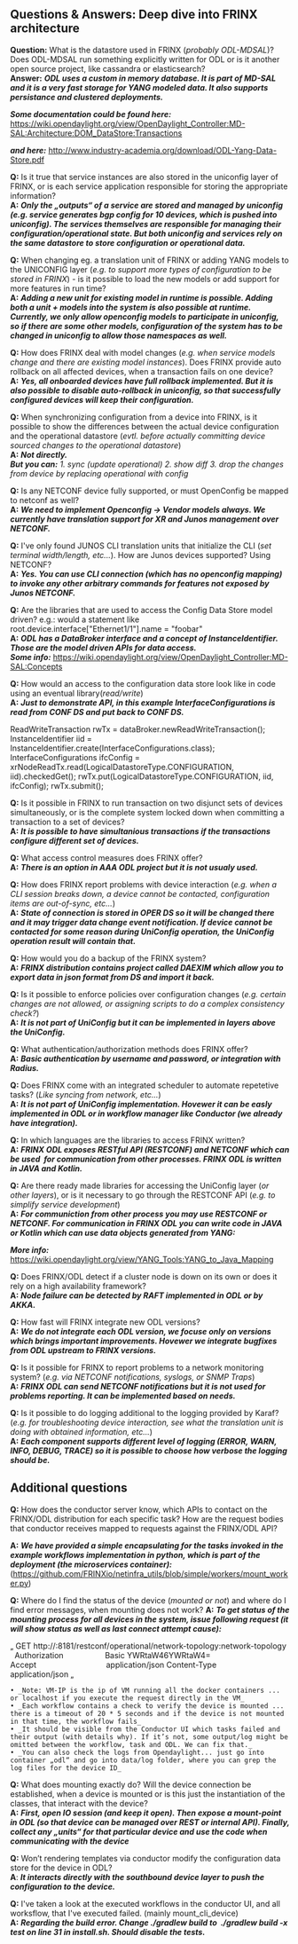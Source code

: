 ## Questions & Answers: Deep dive into FRINX architecture

**Question:** What is the datastore used in FRINX (_probably ODL-MDSAL_)? Does ODL-MDSAL run something explicitly written for ODL or is it another open source project, like cassandra or elasticsearch?  
**Answer:** **_ODL uses a custom in memory database. It is part of MD-SAL and it is a very fast storage for YANG modeled data. It also supports persistance and clustered deployments._**

**_Some documentation could be found here:_**   https://wiki.opendaylight.org/view/OpenDaylight_Controller:MD-SAL:Architecture:DOM_DataStore:Transactions  

**_and here:_** http://www.industry-academia.org/download/ODL-Yang-Data-Store.pdf

**Q:** Is it true that service instances are also stored in the uniconfig layer of FRINX, or is each service application responsible for storing the appropriate information?  
**A:** **_Only the „outputs“ of a service are stored and managed by uniconfig (e.g. service generates bgp config for 10 devices, which is pushed into uniconfig). The services themselves are responsible for managing their configuration/operational state. But both uniconfig and services rely on the same datastore to store configuration or operational data._**

**Q:** When changing eg. a translation unit of FRINX or adding YANG models to the UNICONFIG layer (_e.g. to support more types of configuration to be stored in FRINX_) - is it possible to load the new models or add support for more features in run time?  
**A:** **_Adding a new unit for existing model in runtime is possible. Adding both a unit + models into the system is also possible at runtime. Currently, we only allow openconfig models to participate in uniconfig, so if there are some other models, configuration of the system has to be changed in uniconfig to allow those namespaces as well._**

**Q:** How does FRINX deal with model changes (_e.g. when service models change and there are existing model instances_). Does FRINX provide auto rollback on all affected devices, when a transaction fails on one device?  
**A:** **_Yes, all onboarded devices have full rollback implemented. But it is also possible to disable auto-rollback in uniconfig, so that successfully configured devices will keep their configuration._**

**Q:** When synchronizing configuration from a device into FRINX, is it possible to show the differences between the actual device configuration and the operational datastore (_evtl. before actually committing device sourced changes to the operational datastore_)  
**A:** **_Not directly._**  
**_But you can:_**
_1. sync (update operational)_
_2. show diff_
_3. drop the changes from device by replacing operational with config_

**Q:** Is any NETCONF device fully supported, or must OpenConfig be mapped to netconf as well?  
**A:** **_We need to implement Openconfig -> Vendor models always. We currently have translation support for XR and Junos management over NETCONF._**

**Q:** I've only found JUNOS CLI translation units that initialize the CLI (_set terminal width/length, etc..._). How are Junos devices supported? Using NETCONF?  
**A:** **_Yes. You can use CLI connection (which has no openconfig mapping) to invoke any other arbitrary commands for features not exposed by Junos NETCONF._**

**Q:** Are the libraries that are used to access the Config Data Store model driven? e.g.: would a statement like root.device.interface["Ethernet1/1"].name = "foobar"  
**A:** **_ODL has a DataBroker interface and a concept of InstanceIdentifier. Those are the model driven APIs for data access._**   
**_Some info:_**
https://wiki.opendaylight.org/view/OpenDaylight_Controller:MD-SAL:Concepts

**Q:** How would an access to the configuration data store look like in code using an eventual library(_read/write_)  
**A:** **_Just to demonstrate API, in this example InterfaceConfigurations is read from CONF DS and put back to CONF DS._**

ReadWriteTransaction rwTx = dataBroker.newReadWriteTransaction();
InstanceIdentifier<InterfaceConfigurations> iid = InstanceIdentifier.create(InterfaceConfigurations.class);
InterfaceConfigurations ifcConfig = xrNodeReadTx.read(LogicalDatastoreType.CONFIGURATION, iid).checkedGet();
rwTx.put(LogicalDatastoreType.CONFIGURATION, iid, ifcConfig);
rwTx.submit();

**Q:** Is it possible in FRINX to run transaction on two disjunct sets of devices simultaneously, or is the complete system locked down when committing a transaction to a set of devices?  
**A:** **_It is possible to have simultanious transactions if the transactions configure different set of devices._**

**Q:** What access control measures does FRINX offer?  
**A:** **_There is an option in AAA ODL project but it is not usualy used._**

**Q:** How does FRINX report problems with device interaction (_e.g. when a CLI session breaks down, a device cannot be contacted, configuration items are out-of-sync, etc..._)  
**A:** **_State of connection is stored in OPER DS so it will be changed there and it may trigger data change event notification. If device cannot be contacted for some reason during UniConfig operation, the UniConfig operation result will contain that._**

**Q:** How would you do a backup of the FRINX system?  
**A:** **_FRINX distribution contains project called DAEXIM which allow you to export data in json format from DS and import it back._**

**Q:** Is it possible to enforce policies over configuration changes (_e.g. certain changes are not allowed, or assigning scripts to do a complex consistency check?_)  
**A:** **_It is not part of UniConfig but it can be implemented in layers above the UniConfig._**

**Q:** What authentication/authorization methods does FRINX offer?  
**A:** **_Basic authentication by username and password, or integration with Radius._**

**Q:** Does FRINX come with an integrated scheduler to automate repetetive tasks? (_Like syncing from network, etc..._)  
**A:** **_It is not part of UniConfig implementation. Hovewer it can be easly implemented in ODL or in workflow manager like Conductor (we already have integration)._**

**Q:** In which languages are the libraries to access FRINX written?  
**A:** **_FRINX ODL exposes RESTful API (RESTCONF) and NETCONF which can be used  for communication from other processes. FRINX ODL is written in JAVA and Kotlin._**

**Q:** Are there ready made libraries for accessing the UniConfig layer (_or other layers_), or is it necessary to go through the RESTCONF API (_e.g. to simplify service development_)  
**A:** **_For communiction from other process you may use RESTCONF or NETCONF. For communication in FRINX ODL you can write code in JAVA or Kotlin which can use data objects generated from YANG:_**
 
**_More info:_** https://wiki.opendaylight.org/view/YANG_Tools:YANG_to_Java_Mapping

**Q:** Does FRINX/ODL detect if a cluster node is down on its own or does it rely on a high availability framework?  
**A:** **_Node failure can be detected by RAFT implemented in ODL or by AKKA._**

**Q:** How fast will FRINX integrate new ODL versions?  
**A:** **_We do not integrate each ODL version, we focuse only on versions which brings important improvements. Hovewer we integrate bugfixes from ODL upstream to FRINX versions._**

**Q:** Is it possible for FRINX to report problems to a network monitoring system? (_e.g. via NETCONF notifications, syslogs, or SNMP Traps_)  
**A:** **_FRINX ODL can send NETCONF notifications but it is not used for problems reporting. It can be implemented based on needs._**

**Q:** Is it possible to do logging additional to the logging provided by Karaf? (_e.g. for troubleshooting device interaction, see what the translation unit is doing with obtained information, etc..._)  
**A:** **_Each component supports different level of logging (ERROR, WARN, INFO, DEBUG, TRACE) so it is possible to choose how verbose the logging should be._**

## Additional questions

**Q:** How does the conductor server know, which APIs to contact on the FRINX/ODL distribution for each specific task? How are the request bodies that conductor receives mapped to requests against the FRINX/ODL API?

**A:** **_We have provided a simple encapsulating for the tasks invoked in the example workflows implementation in python, which is part of the deployment (the microservices container):_**  
(https://github.com/FRINXio/netinfra_utils/blob/simple/workers/mount_worker.py)

**Q:** Where do I find the status of the device (_mounted or not_) and where do I find error messages, when mounting does not work?
**A:** **_To get status of the mounting process for all devices in the system, issue following request (it will show status as well as last connect attempt cause):_**  

„
GET http://<VM-IP>:8181/restconf/operational/network-topology:network-topology  
Authorization                   Basic YWRtaW46YWRtaW4=
Accept                                application/json
Content-Type                   application/json
„

    • _Note: VM-IP is the ip of VM running all the docker containers ... or localhost if you execute the request directly in the VM_  
    • _Each workflow contains a check to verify the device is mounted ... there is a timeout of 20 * 5 seconds and if the device is not mounted in that time, the workflow fails_  
    • _It should be visible from the Conductor UI which tasks failed and their output (with details why). If it’s not, some output/log might be omitted between the workflow, task and ODL. We can fix that._  
    • _You can also check the logs from Opendaylight... just go into container „odl“ and go into data/log folder, where you can grep the log files for the device ID_

**Q:** What does mounting exactly do? Will the device connection be established, when a device is mounted or is this just the instantiation of the classes, that interact with the device?  
**A:** **_First, open IO session (and keep it open). Then expose a mount-point in ODL (so that device can be managed over REST or internal API). Finally, collect any „units“ for that particular device and use the code when communicating with the device_**

**Q:** Won’t rendering templates via conductor modify the configuration data store for the device in ODL?  
**A**: **_It interacts directly with the southbound device layer to push the configuration to the device._**

**Q:** I've taken a look at the executed workflows in the conductor UI, and all worksflow, that I've executed failed. (mainly mount_cli_device)  
**A:** **_Regarding the build error. Change ./gradlew build to  ./gradlew build -x test on line 31 in install.sh. Should disable the tests._**
